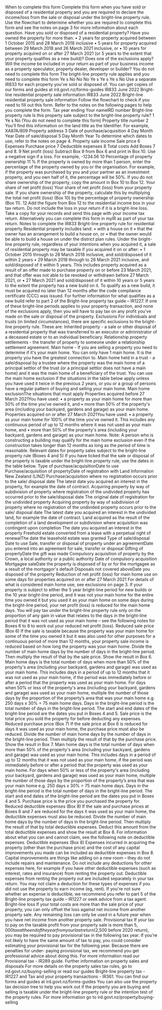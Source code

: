 When to complete this form Complete this form when you have sold or disposed of a residential property and you are required to declare the income/loss from the sale or disposal under the bright-line property rule. Use the flowchart to determine whether you are required to complete this form and see the notes on page 3 for more information about each question. Have you sold or disposed of a residential property? Have you owned the property for more than: • 2 years for property acquired between 1 October 2015 and 28 March 2018 inclusive • 5 years for property acquired between 29 March 2018 and 26 March 2021 inclusive, or • 10 years for property acquired on or after 27 March 2021 (or 5 years to the extent that your property qualifies as a new build)? Does one of the exclusions apply? Will the income be included in your return as part of your business income as a property speculator, property dealer, developer or builder? You do not need to complete this form The bright-line property rule applies and you need to complete this form Ye s No No No Ye s Ye s Ye s No Use a separate IR833 for each property you've sold or disposed of. You can get copies of our forms and guides at ird.govt.nz/forms-guides IR833 June 2022 Bright-line residential property sale information IR833 June 2022 Bright-line residential property sale information Follow the flowchart to check if you need to fill out this form. Refer to the notes on the following pages to help you complete the form. Tax year ending Your nameIRD number Bright-line property rule Is this property sale subject to the bright-line property rule? 1 Ye s No (You do not need to complete this form) Property title number 2 You'll find this information on the land title as the Identifier. For example, XA87A/809 Property address 3 Date of purchase/acquisition 4 Day Month Year Date of sale/disposal 5 Day Month Year To determine which dates to use, refer to the notes on page 4. Property sale income Sale price 6 Expenses Purchase price 7 Deductible expenses 8 Total costs Add Boxes 7 and 8. 9 Net profit (loss) Subtract Box 9 from Box 6 and print in Box 10. Use a negative sign if a loss. For example, -1234.56 10 Percentage of property ownership 11 % If the property is owned by more than 1 person, enter the percentage of the property owned by you or the organisation. For example, if the property was purchased by you and your partner as an investment property, and you own half of it, the percentage will be 50%. If you do not share ownership of the property, copy the amount in Box 10 to Box 12. Your share of net profit (loss) Your share of net profit (loss) from your property sale. If you share ownership of the property, calculate this by multiplying the total net profit (loss) (Box 10) by the percentage of property ownership (Box 11). 12 Add the figure from Box 12 to the residential income box in your tax return. Do not include the loss in your return if it is a bright-line loss. Take a copy for your records and send this page with your income tax return. Alternatively you can complete this form in myIR as part of your tax return. Notes to complete the IR833 Bright-line property rule for residential property Residential property includes land: • with a house on it • that the owner has an arrangement to build a house on, or • that the owner would be able to build a house on under the district plan rules. Under the bright-line property rule, regardless of your intentions when you acquired it, a sale of residential property may be taxable if you acquired it on or after: • 1 October 2015 through to 28 March 2018 inclusive, and sold/disposed of it within 2 years • 29 March 2018 through to 26 March 2021 inclusive, and sold/disposed of it within 5 years. This includes property acquired as a result of an offer made to purchase property on or before 23 March 2021, and that offer was not able to be revoked or withdrawn before 27 March 2021, or • 27 March 2021 and sold/disposed of it within 10 years or 5 years to the extent the property has a new build on it. To qualify as a new build, it must be acquired no later than 12 months after the code compliance certificate (CCC) was issued. For further information for what qualifies as a new build refer to part 2 of the Bright-line property tax guide – IR1227. If one of these bright-line periods applies to your property transaction, and none of the exclusions apply, then you will have to pay tax on any profit you've made on the sale or disposal of the property. Exclusions For individuals and trusts (in limited circumstances), there are specific exclusions to the bright-line property rule. These are: Inherited property - a sale or other disposal of a residential property that was transferred to an executor or administrator of a deceased estate or to an individual beneficiary. Relationship property settlements - the transfer of property to someone under a relationship settlement agreement. Main home - If you are selling a property you need to determine if it's your main home. You can only have 1 main home. It is the property you have the greatest connection to. Main home held in a trust - a sale/disposal by a trustee where the property was the main home of a principal settlor of the trust (or a principal settlor does not have a main home) and it was the main home of a beneficiary of the trust. You can use the main home exclusion if the situations in the table below apply unless you have used it twice in the previous 2 years, or you or a group of persons have a regular pattern of buying and selling your main home. Main home exclusionThe situations that must apply Properties acquired before 27 March 2021You have used: • a property as your main home for more than 50% of the time you’ve owned it, and • more than 50% of the property's area (including your backyard, gardens and garage) as your main home. Properties acquired on or after 27 March 2021You have used: • a property as your main home for 100% of the time you’ve owned it. This includes any continuous period of up to 12 months where it was not used as your main home, and • more than 50% of the property's area (including your backyard, gardens and garage) as your main home. Note: A person who is constructing a building may qualify for the main home exclusion even if the construction takes longer than 12 months as long as the period of time is reasonable. Relevant dates for property sales subject to the bright-line property rule (Boxes 4 and 5) If you have ticked that the sale or disposal of the property is taxable under the bright-line property rule, use the dates in the table below. Type of purchase/acquisitionDate to use Purchase/acquisition of propertyDate of registration with Land Information New Zealand (LINZ) Purchase/acquisition where no registration occurs prior to the sale/ disposal date The latest date you acquired an interest in the property, for example the date of contract. Acquiring property by way of subdivision of property where registration of the undivided property has occurred prior to the sale/disposal date The original date of registration for the undivided property Acquiring property by way of subdivision of property where no registration of the undivided property occurs prior to the sale/ disposal date The latest date you acquired an interest in the undivided land, for example the date of contract. Land acquired as the result of the completion of a land development or subdivision where acquisition was contingent upon completion The date you acquired an interest in the property Freehold estate converted from a lease with a perpetual right of renewalThe date the leasehold estate was granted Type of sale/disposal Date to use Sale, transfer or disposal of property under an agreementDate you entered into an agreement for sale, transfer or disposal Gifting of propertyDate the gift was made Compulsory acquisition of property by the Crown, a local authority or a public authority Date of compulsory acquisition Mortgagee saleDate the property is disposed of by or for the mortgagee as a result of the mortgagor's default Disposals not covered aboveDate you disposed of the property Reduction of net profit (loss) for main home use on some days for properties acquired on or after 27 March 2021 For details of what is considered main home use, see exclusions on page 3. If your property is subject to either the 5 year bright-line period for new builds or the 10 year bright-line period, and it was not your main home for the entire time you owned it but you used it as your main home on some days during the bright-line period, your net profit (loss) is reduced for the main home days. You will pay tax under the bright-line property rule only on the proportion of any gain in value that relates to the days in the bright-line period that it was not used as your main home – see the following notes for Boxes 6 to 8 to work out your reduced net profit (loss). Reduced sale price (Box 6) If the sale is taxable because the property was your main home for some of the time you owned it but it was also used for other purposes for a continuous period of more than 12 months, your property sale income is reduced based on how long the property was your main home. Divide the number of main home days by the number of days in the bright-line period. Then multiply the result of that by the sale price. Show the result in Box 6. Main home days is the total number of days when more than 50% of the property's area (including your backyard, gardens and garage) was used as your main home. This includes days in a period of up to 12 months that it was not used as your main home, if the period was immediately before or after a period that the property was used as your main home. For days when 50% or less of the property's area (including your backyard, gardens and garage) was used as your main home, multiple the number of those days by the proportion of the property’s area that was your main home e.g. 250 days x 30% = 75 main home days. Days in the bright-line period is the total number of days in the bright-line period. The start and end dates of the bright-line period are the dates you put in Boxes 4 and 5. Sale price is the total price you sold the property for before deducting any expenses. Reduced purchase price (Box 7) If the sale price at Box 6 is reduced for days it was used as your main home, the purchase price must also be reduced. Divide the number of main home days by the number of days in the bright-line period. Then multiply the result of that by the purchase price. Show the result in Box 7. Main home days is the total number of days when more than 50% of the property's area (including your backyard, gardens and garage) was used as your main home. This includes days in a period of up to 12 months that it was not used as your main home, if the period was immediately before or after a period that the property was used as your main home. For days when 50% or less of the property's area (including your backyard, gardens and garage) was used as your main home, multiple the number of those days by the proportion of the property’s area that was your main home e.g. 250 days x 30% = 75 main home days. Days in the bright-line period is the total number of days in the bright-line period. The start and end dates of the bright-line period are the dates you put in Boxes 4 and 5. Purchase price is the price you purchased the property for. Reduced deductible expenses (Box 8) If the sale and purchase prices at Boxes 6 and 7 are reduced for the days it was used as your main home, the deductible expenses must also be reduced. Divide the number of main home days by the number of days in the bright-line period. Then multiply the result of that by total deductible expenses. Deduct this amount from the total deductible expenses and show the result at Box 8. For information about what you can and cannot claim, see the following note on deductible expenses. Deductible expenses (Box 8) Expenses incurred in acquiring the property (other than the purchase price) and the cost of any capital improvements you made can be included as deductible expenses in Box 8. Capital improvements are things like adding on a new room – they do not include repairs and maintenance. Do not include any deductions for other expenses here, for example if you have other deductible expenses (such as interest, rates and insurance) from renting the property out. Deductible expenses from renting the property out are included separately in your tax return. You may not claim a deduction for these types of expenses if you did not use the property to earn income (eg, rent). If you're not sure whether an expense is deductible, we recommend you refer to part 5 of the Bright-line property tax guide – IR1227 or seek advice from a tax agent. Bright-line loss If your total costs are more than the sale price of your property, you can only offset the loss against net income from another property sale. Any remaining loss can only be used in a future year when you have net income from another property sale. Provisional tax If your tax to pay on the taxable profit from your property sale is more than $5,000 tax at the end of the year from your last return ($2,500 before 2020 return), you may be required to pay provisional tax in the following tax year. If you're not likely to have the same amount of tax to pay, you could consider estimating your provisional tax for the following year. Because there are penalties for under- paying provisional tax, we recommend you get professional advice about doing this. For more information read our Provisional tax - IR289 guide. Further information on property sales and disposals For more details on the property sales tax rules, go to ird.govt.nz/buying-selling or read our guides Bright-line property tax - IR1227 and Tax and your property transactions - IR361. You can find our forms and guides at ird.govt.nz/forms-guides You can also use the property tax decision tree to help you work out if the property you are buying and selling is taxable under the bright-line property rule or the intention test of the property rules. For more information go to ird.govt.nz/property/buying-selling